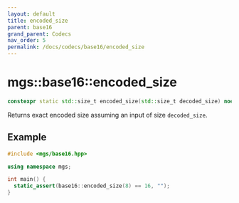 ```yaml
---
layout: default
title: encoded_size
parent: base16
grand_parent: Codecs
nav_order: 5
permalink: /docs/codecs/base16/encoded_size
---
```


# mgs::base16::encoded_size

```cpp
constexpr static std::size_t encoded_size(std::size_t decoded_size) noexcept;
```

Returns exact encoded size assuming an input of size `decoded_size`.

## Example

```cpp
#include <mgs/base16.hpp>

using namespace mgs;

int main() {
  static_assert(base16::encoded_size(8) == 16, "");
}
```
